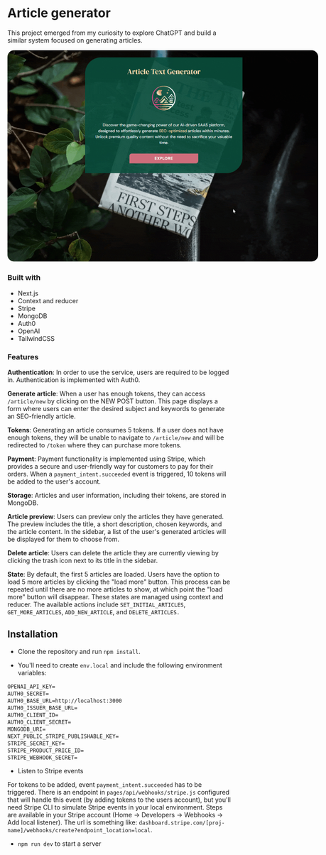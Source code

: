 # Article generator 

This project emerged from my curiosity to explore ChatGPT and build a similar system focused on generating articles.

<img src="./article-generator.gif" style="border-radius: 15px; max-width: 700px">

### Built with

- Next.js
- Context and reducer
- Stripe
- MongoDB
- Auth0
- OpenAI
- TailwindCSS

### Features

**Authentication**:  In order to use the service, users are required to be 
logged in. Authentication is implemented with Auth0.

**Generate article**: When a user has enough tokens, they can access 
`/article/new` by clicking on the NEW POST button. This page displays a form where users can enter the desired subject and keywords to generate an SEO-friendly article.

**Tokens**:  Generating an article consumes 5 tokens. If a user does not have enough tokens, they will be unable to navigate to `/article/new` and will be redirected to `/token` where they can purchase more tokens.

**Payment**: Payment functionality is implemented using Stripe, which provides a secure and user-friendly way for customers to pay for their orders. When a `payment_intent.succeeded` event is triggered, 10 tokens will be added to the user's account.

**Storage**: Articles and user information, including their tokens, are stored in MongoDB.

**Article preview**: Users can preview only the articles they have generated. The preview includes the title, a short description, chosen keywords, and the article content. In the sidebar, a list of the user's generated articles will be displayed for them to choose from.

**Delete article**:  Users can delete the article they are currently viewing by clicking the trash icon next to its title in the sidebar.

**State**: By default, the first 5 articles are loaded. Users have the option to load 5 more articles by clicking the "load more" button. This process can be repeated until there are no more articles to show, at which point the "load more" button will disappear. These states are managed using context and reducer. The available actions include `SET_INITIAL_ARTICLES`, `GET_MORE_ARTICLES`, `ADD_NEW_ARTICLE`, and `DELETE_ARTICLES.`

## Installation

- Clone the repository and run `npm install`.

- You'll need to create `env.local` and include the following environment variables:

```dotenv
OPENAI_API_KEY=
AUTH0_SECRET=
AUTH0_BASE_URL=http://localhost:3000
AUTH0_ISSUER_BASE_URL=
AUTH0_CLIENT_ID=
AUTH0_CLIENT_SECRET=
MONGODB_URI=
NEXT_PUBLIC_STRIPE_PUBLISHABLE_KEY=
STRIPE_SECRET_KEY=
STRIPE_PRODUCT_PRICE_ID=
STRIPE_WEBHOOK_SECRET=
```

- Listen to Stripe events

For tokens to be added, event `payment_intent.succeeded` has to be triggered.
There is an endpoint in `pages/api/webhooks/stripe.js` configured that will handle this event (by adding tokens to the users account), but you'll need Stripe CLI to simulate Stripe events in your local environment. Steps are available in your Stripe account (Home -> Developers -> Webhooks -> Add local listener). The url is something like: `dashboard.stripe.com/[proj-name]/webhooks/create?endpoint_location=local`.

- `npm run dev` to start a server
